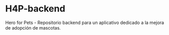 # H4P-backend
Hero for Pets - Repositorio backend para un aplicativo dedicado a la mejora de adopción de mascotas.
